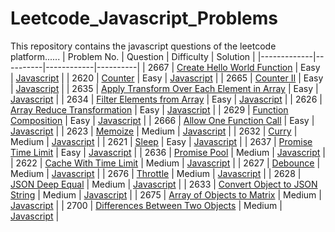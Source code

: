 # Leetcode_Javascript_Problems
This repository contains the javascript questions of the leetcode platform......
| Problem No. | Question | Difficulty | Solution |
|-------------|----------|------------|----------|
| 2667 | [Create Hello World Function](https://leetcode.com/problems/create-hello-world-function/) | Easy | [Javascript](./Javascript/Create_Hello_World_Function.js) |
| 2620 | [Counter](https://leetcode.com/problems/counter/) | Easy | [Javascript](./Javascript/Counter.js) |
| 2665 | [Counter II](https://leetcode.com/problems/counter-ii/) | Easy | [Javascript](./Javascript/Counter_II.js) |
| 2635 | [Apply Transform Over Each Element in Array](https://leetcode.com/problems/apply-transform-over-each-element-in-array/) | Easy | [Javascript](./Javascript/Apply_Transform_Over_Each_Element_in_Array.js) |
| 2634 | [Filter Elements from Array](https://leetcode.com/problems/filter-elements-from-array/) | Easy | [Javascript](./Javascript/Filter_Elements_from_Array.js) |
| 2626 | [Array Reduce Transformation](https://leetcode.com/problems/array-reduce-transformation/) | Easy | [Javascript](./Javascript/Array_Reduce_Transformation.js) |
| 2629 | [Function Composition](https://leetcode.com/problems/function-composition/) | Easy | [Javascript](./Javascript/Function_Composition.js) |
| 2666 | [Allow One Function Call](https://leetcode.com/problems/allow-one-function-call/) | Easy | [Javascript](./Javascript/Allow_One_Function_Call.js) |
| 2623 | [Memoize](https://leetcode.com/problems/memoize/) | Medium | [Javascript](./Javascript/Memoize.js) |
| 2632 | [Curry](https://leetcode.com/problems/curry/) | Medium | [Javascript](./Javascript/Curry.js) |
| 2621 | [Sleep](https://leetcode.com/problems/sleep/) | Easy | [Javascript](./Javascript/Sleep.js) |
| 2637 | [Promise Time Limit](https://leetcode.com/problems/promise-time-limit/) | Easy | [Javascript](./Javascript/Promise_Time_Limit.js) | 
| 2636 | [Promise Pool](https://leetcode.com/problems/promise-pool/) | Medium | [Javascript](./Javascript/Promise_Pool.js) |
| 2622 | [Cache With Time Limit](https://leetcode.com/problems/cache-with-time-limit/) | Medium | [Javascript](./Javascript/Cache_With_Time_Limit.js) |
| 2627 | [Debounce](https://leetcode.com/problems/debounce/) | Medium | [Javascript](./Javascript/Debounce.js) |
| 2676 | [Throttle](https://leetcode.com/problems/throttle/) | Medium | [Javascript](./Javascript/Throttle.js) |
| 2628 | [JSON Deep Equal](https://leetcode.com/problems/json-deep-equal/) | Medium | [Javascript](./Javascript/JSON_Deep_Equal.js) | 
| 2633 | [Convert Object to JSON String](https://leetcode.com/problems/convert-object-to-json-string/) | Medium | [Javascript](./Javascript/Convert_Object_to_JSON_String.js) |
| 2675 | [Array of Objects to Matrix](https://leetcode.com/problems/array-of-objects-to-matrix/) | Medium | [Javascript](./Javascript/Array_of_Objects_to_Matrix.js) |
| 2700 | [Differences Between Two Objects](https://leetcode.com/problems/differences-between-two-objects/) | Medium | [Javascript](./Javascript/Differences_Between_Two_Objects.js) |
